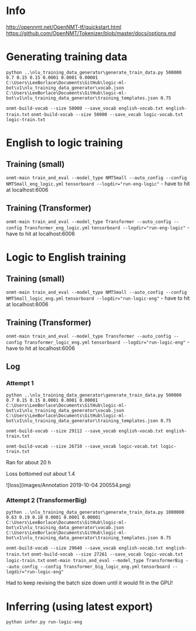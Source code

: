 # Info
http://opennmt.net/OpenNMT-tf/quickstart.html
https://github.com/OpenNMT/Tokenizer/blob/master/docs/options.md

# Generating training data
`python ..\nlu_training_data_generator\generate_train_data.py 500000 0.7 0.15 0.15 0.0001 0.0001 0.00001 C:\Users\LeeBorlace\Documents\GitHub\logic-ml-bot\v1\nlu_training_data_generator\vocab.json C:\Users\LeeBorlace\Documents\GitHub\logic-ml-bot\v1\nlu_training_data_generator\training_templates.json 0.75`

`onmt-build-vocab --size 50000 --save_vocab english-vocab.txt english-train.txt`
`onmt-build-vocab --size 50000 --save_vocab logic-vocab.txt logic-train.txt`

# English to logic training
## Training (small)
`onmt-main train_and_eval --model_type NMTSmall --auto_config --config NMTSmall_eng_logic.yml`
`tensorboard --logdir="run-eng-logic"` - have to hit at localhost:6006

## Training (Transformer)
`onmt-main train_and_eval --model_type Transformer --auto_config --config Transformer_eng_logic.yml`
`tensorboard --logdir="run-eng-logic"` - have to hit at localhost:6006

# Logic to English training
## Training (small)
`onmt-main train_and_eval --model_type NMTSmall --auto_config --config NMTSmall_logic_eng.yml`
`tensorboard --logdir="run-logic-eng"` - have to hit at localhost:6006

## Training (Transformer)
`onmt-main train_and_eval --model_type Transformer --auto_config --config Transformer_logic_eng.yml`
`tensorboard --logdir="run-logic-eng"` - have to hit at localhost:6006

## Log
### Attempt 1
`python ..\nlu_training_data_generator\generate_train_data.py 500000 0.7 0.15 0.15 0.0001 0.0001 0.00001 C:\Users\LeeBorlace\Documents\GitHub\logic-ml-bot\v1\nlu_training_data_generator\vocab.json C:\Users\LeeBorlace\Documents\GitHub\logic-ml-bot\v1\nlu_training_data_generator\training_templates.json 0.75`

`onmt-build-vocab --size 29112 --save_vocab english-vocab.txt english-train.txt`

`onmt-build-vocab --size 26710 --save_vocab logic-vocab.txt logic-train.txt`

Ran for about 20 h

Loss bottomed out about 1.4

![loss](images/Annotation 2019-10-04 200554.png)

### Attempt 2 (TransformerBig)
`python ..\nlu_training_data_generator\generate_train_data.py 1000000 0.63 0.19 0.18 0.0001 0.0001 0.00001 C:\Users\LeeBorlace\Documents\GitHub\logic-ml-bot\v1\nlu_training_data_generator\vocab.json C:\Users\LeeBorlace\Documents\GitHub\logic-ml-bot\v1\nlu_training_data_generator\training_templates.json 0.75`

`onmt-build-vocab --size 29640 --save_vocab english-vocab.txt english-train.txt`
`onmt-build-vocab --size 27261 --save_vocab logic-vocab.txt logic-train.txt`
`onmt-main train_and_eval --model_type TransformerBig --auto_config --config Transformer_big_logic_eng.yml`
`tensorboard --logdir="run-logic-eng"`

Had to keep revising the batch size down until it would fit in the GPU!

# Inferring (using latest export)
`python infer.py run-logic-eng`